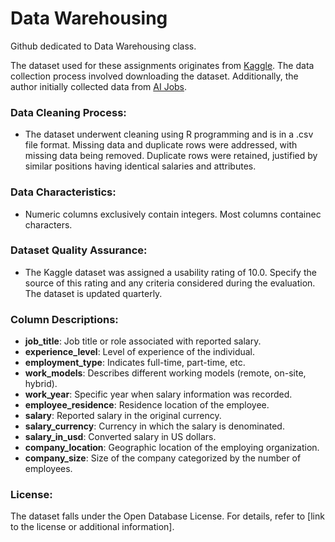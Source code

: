 # Data Warehousing
Github dedicated to Data Warehousing class.

The dataset used for these assignments originates from [Kaggle](https://www.kaggle.com/datasets/sazidthe1/data-science-salaries). The data collection process involved downloading the dataset. Additionally, the author initially collected data from [AI Jobs](https://ai-jobs.net/).

### Data Cleaning Process:

- The dataset underwent cleaning using R programming and is in a .csv file format. Missing data and duplicate rows were addressed, with missing data being removed. Duplicate rows were retained, justified by similar positions having identical salaries and attributes.

### Data Characteristics:

- Numeric columns exclusively contain integers. Most columns containec characters.

### Dataset Quality Assurance:

- The Kaggle dataset was assigned a usability rating of 10.0. Specify the source of this rating and any criteria considered during the evaluation. The dataset is updated quarterly.

### Column Descriptions:

- **job_title**: Job title or role associated with reported salary.
- **experience_level**: Level of experience of the individual.
- **employment_type**: Indicates full-time, part-time, etc.
- **work_models**: Describes different working models (remote, on-site, hybrid).
- **work_year**: Specific year when salary information was recorded.
- **employee_residence**: Residence location of the employee.
- **salary**: Reported salary in the original currency.
- **salary_currency**: Currency in which the salary is denominated.
- **salary_in_usd**: Converted salary in US dollars.
- **company_location**: Geographic location of the employing organization.
- **company_size**: Size of the company categorized by the number of employees.

### License:

The dataset falls under the Open Database License. For details, refer to [link to the license or additional information].
